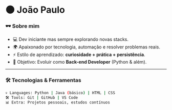 # 🌑 João Paulo  


### 🕶️ Sobre mim  
- 💻 Dev iniciante mas sempre explorando novas stacks.  
- 🌍 Apaixonado por tecnologia, automação e resolver problemas reais.  
- ⚡ Estilo de aprendizado: **curiosidade + prática + persistência**.  
- 🎯 Objetivo: Evoluir como **Back-end Developer** (Python & além).  

---

### 🛠️ Tecnologias & Ferramentas  
```bash
💀 Languages: Python | Java (básico) | HTML | CSS
🛠 Tools: Git | GitHub | VS Code
📊 Extra: Projetos pessoais, estudos contínuos
